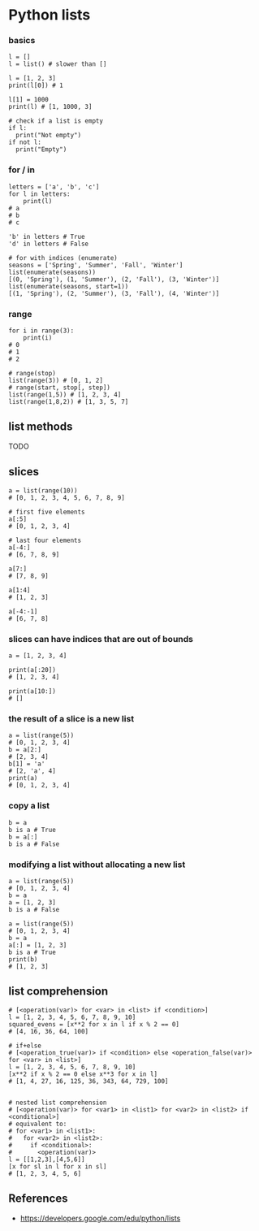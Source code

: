 # Python lists

### basics
```
l = []
l = list() # slower than []

l = [1, 2, 3]
print(l[0]) # 1

l[1] = 1000
print(l) # [1, 1000, 3]

# check if a list is empty
if l:
  print("Not empty")
if not l:
  print("Empty")
```

### for / in

```
letters = ['a', 'b', 'c']
for l in letters:
    print(l)
# a
# b
# c

'b' in letters # True
'd' in letters # False

# for with indices (enumerate)
seasons = ['Spring', 'Summer', 'Fall', 'Winter']
list(enumerate(seasons))
[(0, 'Spring'), (1, 'Summer'), (2, 'Fall'), (3, 'Winter')]
list(enumerate(seasons, start=1))
[(1, 'Spring'), (2, 'Summer'), (3, 'Fall'), (4, 'Winter')]
```

### range

```
for i in range(3):
    print(i)  
# 0
# 1
# 2

# range(stop)
list(range(3)) # [0, 1, 2]
# range(start, stop[, step])
list(range(1,5)) # [1, 2, 3, 4]
list(range(1,8,2)) # [1, 3, 5, 7]
```

## list methods

TODO

## slices

```
a = list(range(10))
# [0, 1, 2, 3, 4, 5, 6, 7, 8, 9]

# first five elements
a[:5]
# [0, 1, 2, 3, 4]

# last four elements
a[-4:]
# [6, 7, 8, 9]

a[7:]
# [7, 8, 9]

a[1:4]
# [1, 2, 3]

a[-4:-1]
# [6, 7, 8]
```

### slices can have indices that are out of bounds

```
a = [1, 2, 3, 4]

print(a[:20])
# [1, 2, 3, 4]

print(a[10:])
# []
```

### the result of a slice is a new list

```
a = list(range(5))
# [0, 1, 2, 3, 4]
b = a[2:]
# [2, 3, 4]
b[1] = 'a'
# [2, 'a', 4]
print(a)
# [0, 1, 2, 3, 4]
```

### copy a list

```
b = a
b is a # True
b = a[:]
b is a # False
```

### modifying a list without allocating a new list

```
a = list(range(5))
# [0, 1, 2, 3, 4]
b = a
a = [1, 2, 3]
b is a # False

a = list(range(5))
# [0, 1, 2, 3, 4]
b = a
a[:] = [1, 2, 3]
b is a # True
print(b)
# [1, 2, 3]
```

## list comprehension

```
# [<operation(var)> for <var> in <list> if <condition>]
l = [1, 2, 3, 4, 5, 6, 7, 8, 9, 10]
squared_evens = [x**2 for x in l if x % 2 == 0]
# [4, 16, 36, 64, 100]

# if+else
# [<operation_true(var)> if <condition> else <operation_false(var)> for <var> in <list>]
l = [1, 2, 3, 4, 5, 6, 7, 8, 9, 10]
[x**2 if x % 2 == 0 else x**3 for x in l]
# [1, 4, 27, 16, 125, 36, 343, 64, 729, 100]   
 

# nested list comprehension
# [<operation(var)> for <var1> in <list1> for <var2> in <list2> if <conditional>]
# equivalent to:
# for <var1> in <list1>:
#   for <var2> in <list2>:
#     if <conditional>:
#       <operation(var)>
l = [[1,2,3],[4,5,6]]
[x for sl in l for x in sl]
# [1, 2, 3, 4, 5, 6]
```

## References

* https://developers.google.com/edu/python/lists
